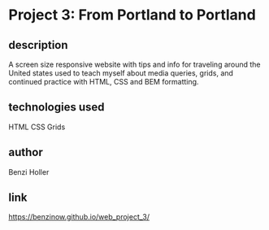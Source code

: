 # Project 3: From Portland to Portland

## description

A screen size responsive website with tips and info for traveling around the United states used to teach myself about media queries, grids, and continued practice with HTML, CSS and BEM formatting.

## technologies used

HTML
CSS
Grids

## author

Benzi Holler

## link

https://benzinow.github.io/web_project_3/

